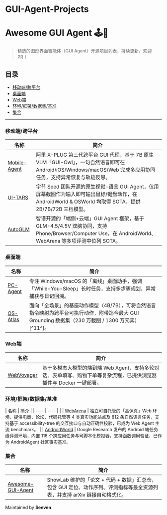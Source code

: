# GUI-Agent-Projects
<!-- 中文版本 -->
# Awesome GUI Agent  🕹️🤖

> 精选的图形界面智能体（GUI Agent）开源项目列表，持续更新，欢迎 PR！

## 目录
- [移动端/跨平台](#移动端跨平台)
- [桌面端](#桌面端)
- [Web端](#web端)
- [环境/框架/数据集/基准](#环境框架数据集基准)
- [集合](#集合)
---

### 移动端/跨平台
| 名称 | 简介 |
|----|------|
| [Mobile-Agent](https://github.com/X-PLUG/MobileAgent) | 阿里 X-PLUG 第三代跨平台 GUI 代理，基于 7B 原生 VLM「GUI-Owl」，一句自然语言即可在 Android/iOS/Windows/macOS/Web 完成多应用协同任务，支持异常恢复与轨迹反思。 |
| [UI-TARS](https://github.com/bytedance/UI-TARS) | 字节 Seed 团队开源的原生视觉-语言 GUI Agent，仅用屏幕截图作为输入即可输出鼠标/键盘动作，在 AndroidWorld & OSWorld 均取得 SOTA，提供 2B/7B/72B 三档模型。 |
| [AutoGLM](https://github.com/THUDM/AutoWebGLM)| 智谱开源的「端侧+云端」GUI Agent 框架，基于 GLM-4.5/4.5V 双脑协同，支持 Phone/Browser/Computer Use，在 AndroidWorld、WebArena 等多项评测中位列 SOTA。 |

### 桌面端
| 名称 | 简介 |
|----|------|
| [PC-Agent](https://github.com/GAIR-NLP/PC-Agent) | 专注 Windows/macOS 的「离线」桌面助手，强调「While-You-Sleep」长时任务，支持多步骤规划、异常捕获与日记回溯。 |
| [OS-Atlas](https://osatlas.github.io) | 面向「全场景」的基座动作模型（4B/7B），可将自然语言指令映射为跨平台可执行动作，附带迄今最大 GUI Grounding 数据集（230 万截图 / 1300 万元素）[^11^]。 |

### Web端
| 名称 | 简介 |
|----|------|
| [WebVoyager](https://github.com/webvoyager/webvoyager) | 基于多模态大模型的端到端 Web Agent，支持多轮对话、表单填写、购物下单等复杂流程，已提供浏览器插件与 Docker 一键部署。 |

### 环境/框架/数据集/基准
| 名称 | 简介 |
| ---- | ---- |                             |
| [WebArena](https://github.com/web-arena-x/webarena)              | 独立可自托管的「高保真」Web 环境，提供电商、论坛、代码托管等 4 类真实功能站点及 812 条自然语言任务，支持基于 accessibility-tree 的交互接口与自动正确性校验，已成为 Web Agent 主流 benchmark。 |
| [AndroidWorld](https://github.com/google-research/android_world) | Google Research 发布的 Android 端任务级评测环境，内置 116 个跨应用任务与可脚本化模拟器，支持函数调用验证，已作为 AndroidAgent 社区事实基准。 

### 集合
| 名称 | 简介 |
|----|------|
| [Awesome-GUI-Agent](https://github.com/showlab/Awesome-GUI-Agent) | ShowLab 维护的「论文 + 代码 + 数据」汇总仓，包含 GUI 定位、动作序列、评测指标等最全资源列表，并支持 arXiv 链接自动格式化。 |

Maintained by **Seeven**.
